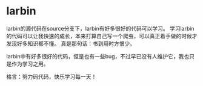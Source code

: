 larbin
======

larbin的源代码在source分支下，larbin有好多很好的代码可以学习。
学习larbin的代码可以让我快速的成长，本来打算自己写一个爬虫，可以真正着手做的时候才发现好多知识都不懂。
真是那句话：书到用时方恨少。

larbin中有好多很好的代码，但是也有一些bug，不过早已没有人维护它，我也只是作为学习之用。


格言：努力码代码，快乐学习每一天！
